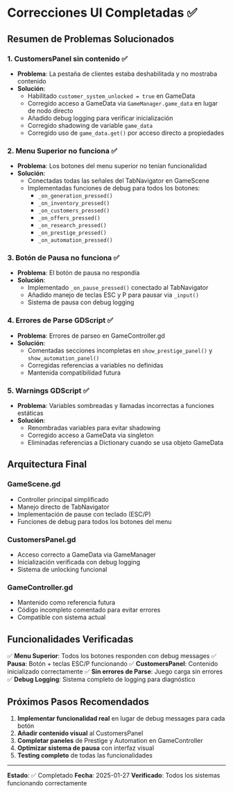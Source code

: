 # Correcciones UI Completadas ✅

## Resumen de Problemas Solucionados

### 1. CustomersPanel sin contenido ✅
- **Problema**: La pestaña de clientes estaba deshabilitada y no mostraba contenido
- **Solución**:
  - Habilitado `customer_system_unlocked = true` en GameData
  - Corregido acceso a GameData via `GameManager.game_data` en lugar de nodo directo
  - Añadido debug logging para verificar inicialización
  - Corregido shadowing de variable `game_data`
  - Corregido uso de `game_data.get()` por acceso directo a propiedades

### 2. Menu Superior no funciona ✅
- **Problema**: Los botones del menu superior no tenían funcionalidad
- **Solución**:
  - Conectadas todas las señales del TabNavigator en GameScene
  - Implementadas funciones de debug para todos los botones:
    - `_on_generation_pressed()`
    - `_on_inventory_pressed()`
    - `_on_customers_pressed()`
    - `_on_offers_pressed()`
    - `_on_research_pressed()`
    - `_on_prestige_pressed()`
    - `_on_automation_pressed()`

### 3. Botón de Pausa no funciona ✅
- **Problema**: El botón de pausa no respondía
- **Solución**:
  - Implementado `_on_pause_pressed()` conectado al TabNavigator
  - Añadido manejo de teclas ESC y P para pausar via `_input()`
  - Sistema de pausa con debug logging

### 4. Errores de Parse GDScript ✅
- **Problema**: Errores de parseo en GameController.gd
- **Solución**:
  - Comentadas secciones incompletas en `show_prestige_panel()` y `show_automation_panel()`
  - Corregidas referencias a variables no definidas
  - Mantenida compatibilidad futura

### 5. Warnings GDScript ✅
- **Problema**: Variables sombreadas y llamadas incorrectas a funciones estáticas
- **Solución**:
  - Renombradas variables para evitar shadowing
  - Corregido acceso a GameData via singleton
  - Eliminadas referencias a Dictionary cuando se usa objeto GameData

## Arquitectura Final

### GameScene.gd
- Controller principal simplificado
- Manejo directo de TabNavigator
- Implementación de pause con teclado (ESC/P)
- Funciones de debug para todos los botones del menu

### CustomersPanel.gd
- Acceso correcto a GameData via GameManager
- Inicialización verificada con debug logging
- Sistema de unlocking funcional

### GameController.gd
- Mantenido como referencia futura
- Código incompleto comentado para evitar errores
- Compatible con sistema actual

## Funcionalidades Verificadas

✅ **Menu Superior**: Todos los botones responden con debug messages
✅ **Pausa**: Botón + teclas ESC/P funcionando
✅ **CustomersPanel**: Contenido inicializado correctamente
✅ **Sin errores de Parse**: Juego carga sin errores
✅ **Debug Logging**: Sistema completo de logging para diagnóstico

## Próximos Pasos Recomendados

1. **Implementar funcionalidad real** en lugar de debug messages para cada botón
2. **Añadir contenido visual** al CustomersPanel
3. **Completar paneles** de Prestige y Automation en GameController
4. **Optimizar sistema de pausa** con interfaz visual
5. **Testing completo** de todas las funcionalidades

---
**Estado**: ✅ Completado
**Fecha**: 2025-01-27
**Verificado**: Todos los sistemas funcionando correctamente
